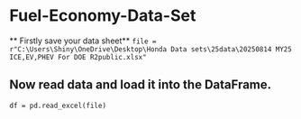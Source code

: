 # Fuel-Economy-Data-Set

** Firstly save your data sheet**
`file = r"C:\Users\Shiny\OneDrive\Desktop\Honda Data sets\25data\20250814 MY25 ICE,EV,PHEV For DOE R2public.xlsx"`

## Now read data and load it into the DataFrame.

`df = pd.read_excel(file)`
